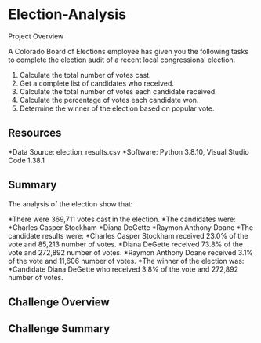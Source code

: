 # Election-Analysis

Project Overview

A Colorado Board of Elections employee has given you the following tasks to complete the election audit of a recent local congressional election.
  1. Calculate the total number of votes cast.
  2. Get a complete list of candidates who received.
  3. Calculate the total number of votes each candidate received.
  4. Calculate the percentage of votes each candidate won.
  5. Determine the winner of the election based on popular vote.

## Resources ##
  *Data Source: election_results.csv
  *Software: Python 3.8.10, Visual Studio Code 1.38.1
  
## Summary ##

The analysis of the election show that:

  *There were 369,711 votes cast in the election.
  *The candidates were:
    *Charles Casper Stockham
    *Diana DeGette
    *Raymon Anthony Doane
  *The candidate results were:
    *Charles Casper Stockham received 23.0% of the vote and 85,213 number of votes.
    *Diana DeGette received 73.8% of the vote and 272,892 number of votes.
    *Raymon Anthony Doane received 3.1% of the vote and 11,606 number of votes.
  *The winner of the election was:
    *Candidate Diana DeGette who received 3.8% of the vote and 272,892 number of votes.
    
 ## Challenge Overview ##
 ## Challenge Summary ##

